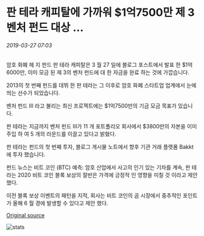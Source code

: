 # 판 테라 캐피탈에 가까워 $1억7500만 제 3 벤처 펀드 대상 ...

###### 2019-03-27 07:03

암호 화폐 헤 지 펀드 판 테라 캐피탈은 3 월 27 일에 블로그 포스트에서 발표 한 $1억6000만, 이미 모금 된 제 3의 벤처 펀드에 대 한 자금을 완료 하는 것에 가깝습니다.

2013의 첫 번째 펀드를 데뷔 한 판 테라는 그 이후로 암호 화폐 스타트업 업계에서 눈에 띄는 선수가 되었습니다.

벤처 펀드 III 라고 불리는 최신 프로젝트에는 $1억7500만의 기금 모금 목표가 있습니다.

판 테라는 지금까지 벤처 펀드 III가 11 개 포트폴리오 회사에서 $3800만의 자본을 이미 주입 하 여 5 개의 라운드를 이끌고 있다고 밝혔다.

판 테라는 펀드의 첫 번째 투자, 블로그 게시물 노트에서 향후 기관 거래 플랫폼 Bakkt에 투자 했습니다.

펀드 뉴스는 비트 코인 (BTC) 예측: 암호 산업에서 사고의 인기 있는 기차를 계속, 판 테라는 2020 비트 코인 블록 보상의 절반은 가격에 긍정적 인 영향을 미칠 것 이라고 제안 했다.

이전 블록 보상 이벤트의 패턴을 지적, 회사는 비트 코인의 곰 시장에서 중추적인 포인트가 올해 6 월 경에 발생할 수 있다고 제안 했다.

[Original source](https://cointelegraph.com/news/pantera-capital-nears-175-million-target-for-third-venture-fund)

![stats](https://c.statcounter.com/11760860/0/a89fa40b/1/ "stats")